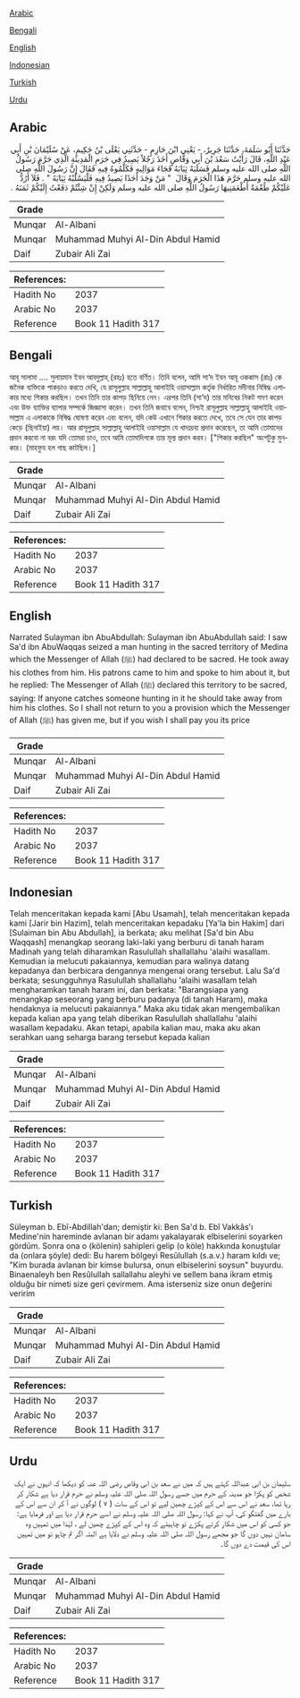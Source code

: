 [Arabic](#arabic)

[Bengali](#bengali)

[English](#english)

[Indonesian](#indonesian)

[Turkish](#turkish)

[Urdu](#urdu)

## Arabic


<div dir="rtl" lang="ar" style={{fontSize:'larger',backgroundColor:'#f8f9fa',padding:20}}>
حَدَّثَنَا أَبُو سَلَمَةَ، حَدَّثَنَا جَرِيرٌ، - يَعْنِي ابْنَ حَازِمٍ - حَدَّثَنِي يَعْلَى بْنُ حَكِيمٍ، عَنْ سُلَيْمَانَ بْنِ أَبِي عَبْدِ اللَّهِ، قَالَ رَأَيْتُ سَعْدَ بْنَ أَبِي وَقَّاصٍ أَخَذَ رَجُلاً يَصِيدُ فِي حَرَمِ الْمَدِينَةِ الَّذِي حَرَّمَ رَسُولُ اللَّهِ صلى الله عليه وسلم فَسَلَبَهُ ثِيَابَهُ فَجَاءَ مَوَالِيهِ فَكَلَّمُوهُ فِيهِ فَقَالَ إِنَّ رَسُولَ اللَّهِ صلى الله عليه وسلم حَرَّمَ هَذَا الْحَرَمَ وَقَالَ ‏ "‏ مَنْ وَجَدَ أَحَدًا يَصِيدُ فِيهِ فَلْيَسْلُبْهُ ثِيَابَهُ ‏"‏ ‏.‏ فَلاَ أَرُدُّ عَلَيْكُمْ طُعْمَةً أَطْعَمَنِيهَا رَسُولُ اللَّهِ صلى الله عليه وسلم وَلَكِنْ إِنْ شِئْتُمْ دَفَعْتُ إِلَيْكُمْ ثَمَنَهُ ‏.‏
</div>
<div style={{backgroundColor:'#f8f9fa',padding:20, marginBottom: 10}}><table> <thead> <tr> <th>Grade</th> <th></th> </tr> </thead> <tbody> <tr><td>Munqar</td><td>Al-Albani</td></tr><tr><td>Munqar</td><td>Muhammad Muhyi Al-Din Abdul Hamid</td></tr><tr><td>Daif</td><td>Zubair Ali Zai</td></tr></tbody></table><table> <thead> <tr> <th>References:</th> <th></th> </tr> </thead> <tbody><tr><td>Hadith No</td><td>2037</td></tr><tr><td>Arabic No</td><td>2037</td></tr><tr><td>Reference</td><td>Book 11 Hadith 317</td></tr></tbody></table></div>

## Bengali


<div dir="ltr" lang="bn" style={{fontSize:'larger',backgroundColor:'#f8f9fa',padding:20}}>
আবূ সালামা .... সুলায়মান ইবন আবদুল্লাহ্ (রহঃ) হতে বর্ণিত। তিনি বলেন, আমি সা‘দ ইবন আবূ ওককাস (রাঃ) কে জনৈক ব্যক্তিকে পাকড়াও করতে দেখি, যে রাসূলুল্লাহ সাল্লাল্লাহু আলাইহি ওয়াসাল্লাম কর্তৃক নির্ধারিত মদীনার নিষিদ্ধ এলাকার মধ্যে শিকার করছিল। তখন তিনি তার কাপড় ছিনিয়ে নেন। এরপর তিনি (সা‘দ) তার মনিবের নিকট গমণ করেন এবং উক্ত ব্যাক্তির ব্যাপার সম্পর্কে জিজ্ঞাসা করেন। তখন তিনি জবাবে বলেন, নিশ্চই রাসূলুল্লাহ সাল্লাল্লাহু আলাইহি ওয়াসাল্লাম এ এলাকাকে নিষিদ্ধ ঘোষণা করেন এবং বলেন, যদি কেউ এখানে শিকার করতে দেখে, তবে সে যেন তার কাপড় কেড়ে (ছিনাইয়া) লয়। আর রাসূলুল্লাহ সাল্লাল্লাহু আলাইহি ওয়াসাল্লাম যে খাদ্যদ্রব্য প্রদান করেছেন, তা আমি তোমাদের প্রদান করবো না বরং যদি তোমরা চাও, তবে আমি তোমাদিগকে তার মূল্য প্রদান করব। ["শিকার করছিল" অংশটুকু মুনকার। (মাহফুয হল গাছ কাটছিল।]
</div>
<div style={{backgroundColor:'#f8f9fa',padding:20, marginBottom: 10}}><table> <thead> <tr> <th>Grade</th> <th></th> </tr> </thead> <tbody> <tr><td>Munqar</td><td>Al-Albani</td></tr><tr><td>Munqar</td><td>Muhammad Muhyi Al-Din Abdul Hamid</td></tr><tr><td>Daif</td><td>Zubair Ali Zai</td></tr></tbody></table><table> <thead> <tr> <th>References:</th> <th></th> </tr> </thead> <tbody><tr><td>Hadith No</td><td>2037</td></tr><tr><td>Arabic No</td><td>2037</td></tr><tr><td>Reference</td><td>Book 11 Hadith 317</td></tr></tbody></table></div>

## English


<div dir="ltr" lang="en" style={{fontSize:'larger',backgroundColor:'#f8f9fa',padding:20}}>
Narrated Sulayman ibn AbuAbdullah: Sulayman ibn AbuAbdullah said: I saw Sa'd ibn AbuWaqqas seized a man hunting in the sacred territory of Medina which the Messenger of Allah (ﷺ) had declared to be sacred. He took away his clothes from him. His patrons came to him and spoke to him about it, but he replied: The Messenger of Allah (ﷺ) declared this territory to be sacred, saying: If anyone catches someone hunting in it he should take away from him his clothes. So I shall not return to you a provision which the Messenger of Allah (ﷺ) has given me, but if you wish I shall pay you its price
</div>
<div style={{backgroundColor:'#f8f9fa',padding:20, marginBottom: 10}}><table> <thead> <tr> <th>Grade</th> <th></th> </tr> </thead> <tbody> <tr><td>Munqar</td><td>Al-Albani</td></tr><tr><td>Munqar</td><td>Muhammad Muhyi Al-Din Abdul Hamid</td></tr><tr><td>Daif</td><td>Zubair Ali Zai</td></tr></tbody></table><table> <thead> <tr> <th>References:</th> <th></th> </tr> </thead> <tbody><tr><td>Hadith No</td><td>2037</td></tr><tr><td>Arabic No</td><td>2037</td></tr><tr><td>Reference</td><td>Book 11 Hadith 317</td></tr></tbody></table></div>

## Indonesian


<div dir="ltr" lang="id" style={{fontSize:'larger',backgroundColor:'#f8f9fa',padding:20}}>
Telah menceritakan kepada kami [Abu Usamah], telah menceritakan kepada kami [Jarir bin Hazim], telah menceritakan kepadaku [Ya'la bin Hakim] dari [Sulaiman bin Abu Abdullah], ia berkata; aku melihat [Sa'd bin Abu Waqqash] menangkap seorang laki-laki yang berburu di tanah haram Madinah yang telah diharamkan Rasulullah shallallahu 'alaihi wasallam. Kemudian ia melucuti pakaiannya, kemudian para walinya datang kepadanya dan berbicara dengannya mengenai orang tersebut. Lalu Sa'd berkata; sesungguhnya Rasulullah shallallahu 'alaihi wasallam telah mengharamkan tanah haram ini, dan berkata: "Barangsiapa yang menangkap seseorang yang berburu padanya (di tanah Haram), maka hendaknya ia melucuti pakaiannya." Maka aku tidak akan mengembalikan kepada kalian apa yang telah diberikan Rasulullah shallallahu 'alaihi wasallam kepadaku. Akan tetapi, apabila kalian mau, maka aku akan serahkan uang seharga barang tersebut kepada kalian
</div>
<div style={{backgroundColor:'#f8f9fa',padding:20, marginBottom: 10}}><table> <thead> <tr> <th>Grade</th> <th></th> </tr> </thead> <tbody> <tr><td>Munqar</td><td>Al-Albani</td></tr><tr><td>Munqar</td><td>Muhammad Muhyi Al-Din Abdul Hamid</td></tr><tr><td>Daif</td><td>Zubair Ali Zai</td></tr></tbody></table><table> <thead> <tr> <th>References:</th> <th></th> </tr> </thead> <tbody><tr><td>Hadith No</td><td>2037</td></tr><tr><td>Arabic No</td><td>2037</td></tr><tr><td>Reference</td><td>Book 11 Hadith 317</td></tr></tbody></table></div>

## Turkish


<div dir="ltr" lang="tr" style={{fontSize:'larger',backgroundColor:'#f8f9fa',padding:20}}>
Süleyman b. Ebî-Abdillah'dan; demiştir ki: Ben Sa'd b. Ebî Vakkâs'ı Medine'nin hareminde avlanan bir adamı yakalayarak elbiselerini soyarken gördüm. Sonra ona o (kölenin) sahipleri gelip (o köle) hakkında konuştular da (onlara şöyle) dedi: Bu harem bölgeyi Resûlullah (s.a.v.) haram kıldı ve; "Kim burada avlanan bir kimse bulursa, onun elbiselerini soysun" buyurdu. Binaenaleyh ben Resûlullah sallallahu aleyhi ve sellem bana ikram etmiş olduğu bir nimeti size geri çevirmem. Ama isterseniz size onun değerini veririm
</div>
<div style={{backgroundColor:'#f8f9fa',padding:20, marginBottom: 10}}><table> <thead> <tr> <th>Grade</th> <th></th> </tr> </thead> <tbody> <tr><td>Munqar</td><td>Al-Albani</td></tr><tr><td>Munqar</td><td>Muhammad Muhyi Al-Din Abdul Hamid</td></tr><tr><td>Daif</td><td>Zubair Ali Zai</td></tr></tbody></table><table> <thead> <tr> <th>References:</th> <th></th> </tr> </thead> <tbody><tr><td>Hadith No</td><td>2037</td></tr><tr><td>Arabic No</td><td>2037</td></tr><tr><td>Reference</td><td>Book 11 Hadith 317</td></tr></tbody></table></div>

## Urdu


<div dir="rtl" lang="ur" style={{fontSize:'larger',backgroundColor:'#f8f9fa',padding:20}}>
سلیمان بن ابی عبداللہ کہتے ہیں کہ میں نے سعد بن ابی وقاص رضی اللہ عنہ کو دیکھا کہ انہوں نے ایک شخص کو پکڑا جو مدینہ کے حرم میں جسے رسول اللہ صلی اللہ علیہ وسلم نے حرم قرار دیا ہے شکار کر رہا تھا، سعد نے اس سے اس کے کپڑے چھین لیے تو اس کے سات ( ۷ ) لوگوں نے آ کر ان سے اس کے بارے میں گفتگو کی، آپ نے کہا: رسول اللہ صلی اللہ علیہ وسلم نے اسے حرم قرار دیا ہے اور فرمایا ہے: جو کسی کو اس میں شکار کرتے پکڑے تو چاہیئے کہ وہ اس کے کپڑے چھین لے ، لہٰذا میں تمہیں وہ سامان نہیں دوں گا جو مجھے رسول اللہ صلی اللہ علیہ وسلم نے دلایا ہے البتہ اگر تم چاہو تو میں تمہیں اس کی قیمت دے دوں گا۔
</div>
<div style={{backgroundColor:'#f8f9fa',padding:20, marginBottom: 10}}><table> <thead> <tr> <th>Grade</th> <th></th> </tr> </thead> <tbody> <tr><td>Munqar</td><td>Al-Albani</td></tr><tr><td>Munqar</td><td>Muhammad Muhyi Al-Din Abdul Hamid</td></tr><tr><td>Daif</td><td>Zubair Ali Zai</td></tr></tbody></table><table> <thead> <tr> <th>References:</th> <th></th> </tr> </thead> <tbody><tr><td>Hadith No</td><td>2037</td></tr><tr><td>Arabic No</td><td>2037</td></tr><tr><td>Reference</td><td>Book 11 Hadith 317</td></tr></tbody></table></div>